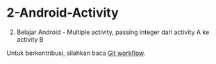 # 2-Android-Activity
2. Belajar Android - Multiple activity, passing integer dari activity A ke activity B

Untuk berkontribusi, silahkan baca [Git workflow](https://github.com/ceceprawiro/luas/blob/master/git-workflow.md).
